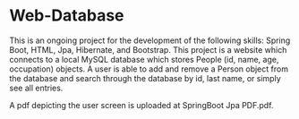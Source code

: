 # Web-Database

This is an ongoing project for the development of the following skills: Spring Boot, HTML, Jpa, Hibernate, and Bootstrap. This project is a website which connects to a local MySQL database which stores People (id, name, age, occupation) objects. A user is able to add and remove a Person object from the database and search through the database by id, last name, or simply see all entries.

A pdf depicting the user screen is uploaded at SpringBoot Jpa PDF.pdf.

